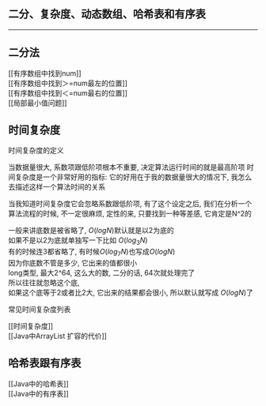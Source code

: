 ## 二分、复杂度、动态数组、哈希表和有序表

---


## 二分法
[[有序数组中找到num]]   
[[有序数组中找到＞=num最左的位置]]   
[[有序数组中找到＜=num最右的位置]]   
[[局部最小值问题]]    


## 时间复杂度

时间复杂度的定义

当数据量很大, 系数项跟低阶项根本不重要, 决定算法运行时间的就是最高阶项
时间复杂度是一个非常好用的指标: 
它的好用在于我的数据量很大的情况下, 我怎么去描述这样一个算法时间的关系

当我知道时间复杂度它会忽略系数跟低阶项, 有了这个设定之后, 我们在分析一个算法流程的时候, 不一定很麻烦, 定性的来, 只要找到一种等差感, 它肯定是N^2的

一般来讲底数是被省略了, $O(logN)$默认就是以2为底的   
如果不是以2为底就单独写一下比如 $O(log_3N)$   
有的时候连3都省略了, 有时候$O(log_7N)$也写成$O(logN)$   
因为你底数不管是多少, 它出来的值都很小   
long类型, 最大2^64, 这么大的数, 二分的话, 64次就处理完了   
所以往往就忽略这个底,    
如果这个底等于2或者比2大, 它出来的结果都会很小, 所以默认就写成 $O(logN)$了   

常见时间复杂度列表

[[时间复杂度]]   
[[Java中ArrayList 扩容的代价]]  

## 哈希表跟有序表

[[Java中的哈希表]]  
[[Java中的有序表]]  

